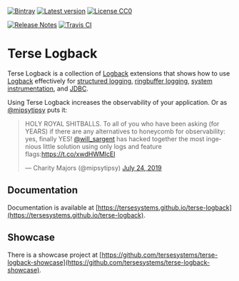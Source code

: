 <!---freshmark shields
output = [
	link(shield('Bintray', 'bintray', 'tersesystems:terse-logback', 'blue'), 'https://bintray.com/tersesystems/maven/terse-logback/view'),
	link(shield('Latest version', 'latest', '{{version}}', 'blue'), 'https://github.com/tersesystems/terse-logback/releases/latest'),
	link(shield('License CC0', 'license', 'CC0', 'blue'), 'https://tldrlegal.com/license/creative-commons-cc0-1.0-universal'),
	'',
	link(shield('Release Notes', 'release-notes', '{{version}}', 'brightgreen'), 'docs/release-notes.md'),
	link(image('Travis CI', 'https://travis-ci.org/tersesystems/terse-logback.svg?branch=master'), 'https://travis-ci.org/tersesystems/terse-logback')
	].join('\n')
-->
[![Bintray](https://img.shields.io/badge/bintray-tersesystems%3Aterse--logback-blue.svg)](https://bintray.com/tersesystems/maven/terse-logback/view)
[![Latest version](https://img.shields.io/badge/latest-0.15.2-blue.svg)](https://github.com/tersesystems/terse-logback/releases/latest)
[![License CC0](https://img.shields.io/badge/license-CC0-blue.svg)](https://tldrlegal.com/license/creative-commons-cc0-1.0-universal)

[![Release Notes](https://img.shields.io/badge/release--notes-0.15.2-brightgreen.svg)](docs/release-notes.md)
[![Travis CI](https://travis-ci.org/tersesystems/terse-logback.svg?branch=master)](https://travis-ci.org/tersesystems/terse-logback)
<!---freshmark /shields -->

# Terse Logback

Terse Logback is a collection of [Logback](https://logback.qos.ch/) extensions that shows how to use [Logback](https://logback.qos.ch/manual/index.html) effectively for [structured logging](structured-logging.md), [ringbuffer logging](guide/ringbuffer.md), [system instrumentation](guide/instrumentation.md), and [JDBC](guide/jdbc.md).  

Using Terse Logback increases the observability of your application.  Or as [@mipsytipsy](https://twitter.com/mipsytipsy) puts it:

<blockquote class="twitter-tweet"><p lang="en" dir="ltr">HOLY ROYAL SHITBALLS. To all of you who have been asking (for YEARS) if there are any alternatives to honeycomb for observability: yes, finally YES! <a href="https://twitter.com/will_sargent?ref_src=twsrc%5Etfw">@will_sargent</a> has hacked together the most ingenious little solution using only logs and feature flags:<a href="https://t.co/xwdHWMlcEl">https://t.co/xwdHWMlcEl</a></p>&mdash; Charity Majors (@mipsytipsy) <a href="https://twitter.com/mipsytipsy/status/1153889935536975872?ref_src=twsrc%5Etfw">July 24, 2019</a></blockquote> 

## Documentation

Documentation is available at [https://tersesystems.github.io/terse-logback](https://tersesystems.github.io/terse-logback).

## Showcase

There is a showcase project at [https://github.com/tersesystems/terse-logback-showcase](https://github.com/tersesystems/terse-logback-showcase).